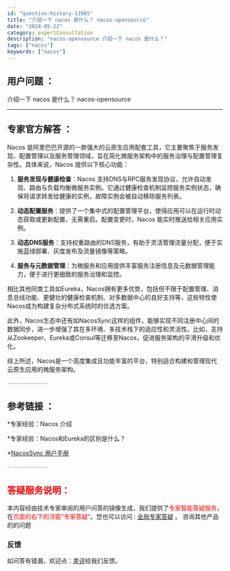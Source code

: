 ```yaml
---
id: "question-history-13985"
title: "介绍一下 nacos 是什么？ nacos-opensource"
date: "2024-05-22"
category: expertConsultation
description: "nacos-opensource 介绍一下 nacos 是什么？"
tags: ["nacos"]
keywords: ["nacos"]
---
```


## 用户问题 ： 
 介绍一下 nacos 是什么？ nacos-opensource 

---------------
## 专家官方解答 ：

Nacos 是阿里巴巴开源的一款强大的云原生应用配套工具，它主要聚焦于服务发现、配置管理以及服务管理领域，旨在简化微服务架构中的服务治理与配置管理复杂性。具体来说，Nacos 提供以下核心功能：

1. **服务发现与健康检查**：Nacos 支持DNS与RPC服务发现协议，允许自动发现、路由与负载均衡微服务实例。它通过健康检查机制监控服务实例状态，确保将请求转发给健康的实例，故障实例会被自动移除服务列表。

2. **动态配置服务**：提供了一个集中式的配置管理平台，使得应用可以在运行时动态获取或更新配置，无需重启。配置变更时，Nacos 能实时推送给相关应用实例。

3. **动态DNS服务**：支持权重路由的DNS服务，有助于灵活管理流量分配，便于实施蓝绿部署、灰度发布及流量镜像等策略。

4. **服务与元数据管理**：为微服务和应用提供丰富服务注册信息及元数据管理能力，便于进行更细致的服务治理和监控。

相比其他同类工具如Eureka，Nacos拥有更多优势，包括但不限于配置管理、消息总线功能、更健壮的健康检查机制、对多数据中心的良好支持等，这些特性使Nacos成为构建复杂分布式系统时的优选方案。

此外，Nacos生态中还有如NacosSync这样的组件，能够实现不同注册中心间的数据同步，进一步增强了其在多环境、多技术栈下的适应性和灵活性。比如，支持从Zookeeper、Eureka或Consul等迁移至Nacos，促进服务架构的平滑升级和优化。

综上所述，Nacos是一个高度集成且功能丰富的平台，特别适合构建和管理现代云原生应用的微服务架构。


<font color="#949494">---------------</font> 


## 参考链接 ：

*专家经验：Nacos 介绍 
 
 *专家经验：Nacos和Eureka的区别是什么？ 
 
 *[NacosSync 用户手册](https://nacos.io/docs/latest/ecology/use-nacos-sync)


 <font color="#949494">---------------</font> 
 


## <font color="#FF0000">答疑服务说明：</font> 

本内容经由技术专家审阅的用户问答的镜像生成，我们提供了<font color="#FF0000">专家智能答疑服务</font>，在<font color="#FF0000">页面的右下的浮窗”专家答疑“</font>。您也可以访问 : [全局专家答疑](https://opensource.alibaba.com/chatBot) 。 咨询其他产品的的问题

### 反馈
如问答有错漏，欢迎点：[差评](https://ai.nacos.io/user/feedbackByEnhancerGradePOJOID?enhancerGradePOJOId=13989)给我们反馈。
